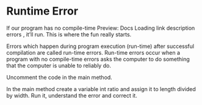# Runtime Error

If our program has no compile-time
Preview: Docs Loading link description
errors
, it’ll run. This is where the fun really starts.

Errors which happen during program execution (run-time) after successful compilation are called run-time errors. Run-time errors occur when a program with no compile-time errors asks the computer to do something that the computer is unable to reliably do.

Uncomment the code in the main method.

In the main method create a variable int ratio and assign it to length divided by width. Run it, understand the error and correct it.
